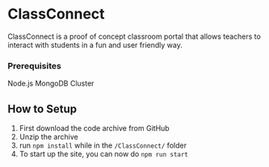 # ClassConnect
ClassConnect is a proof of concept classroom portal that allows teachers to interact with students in a fun and user friendly way.

### Prerequisites
Node.js
MongoDB Cluster


## How to Setup
1. First download the code archive from GitHub
2. Unzip the archive
3. run `npm install` while in the `/ClassConnect/` folder
4. To start up the site, you can now do `npm run start`

